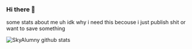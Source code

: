 ### Hi there 👋

<!--
Soo Github told me i should start with this and uhh yea

- 🔭 I’m currently working on to mutch projekts
- 🌱 I’m currently learning Python
- 💬 Ask me about nothing lol
- 📫 How to reach me: you cant
- ⚡ Fun fact: I dont know why i do this
-->
 
 some stats about me uh idk why i need this becouse i just publish shit or want to save something
 
 ![SkyAlumny github stats](https://github-readme-stats.vercel.app/api?username=SkyAlumny&hide=[])
